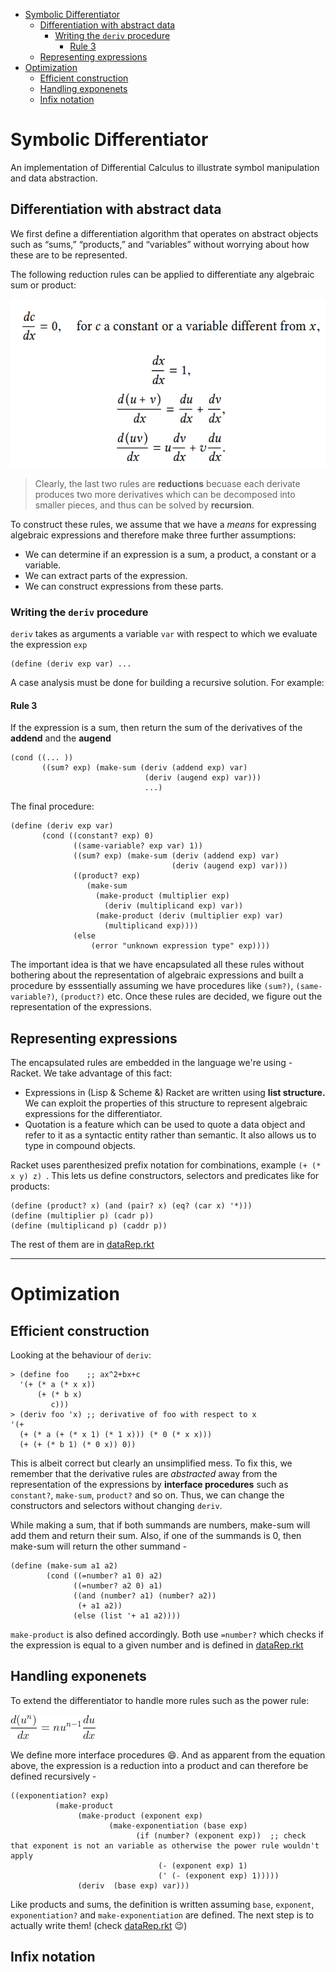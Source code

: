 - [Symbolic Differentiator](#symbolic-differentiator)
  - [Differentiation with abstract data](#differentiation-with-abstract-data)
    - [Writing the `deriv` procedure](#writing-the-deriv-procedure)
      - [Rule 3](#rule-3)
  - [Representing expressions](#representing-expressions)
- [Optimization](#optimization)
  - [Efficient construction](#efficient-construction)
  - [Handling exponenets](#handling-exponenets)
  - [Infix notation](#infix-notation)

# Symbolic Differentiator

An implementation of Differential Calculus to illustrate symbol manipulation and data abstraction.

## Differentiation with abstract data
We first define a differentiation algorithm that operates on abstract objects such as “sums,” “products,” and “variables” without worrying about how these
are to be represented.

The following reduction rules can be applied to differentiate any algebraic sum or product:

<img src= "diff_rules.png" width=550 height=270>


> Clearly, the last two rules are **reductions** becuase each derivate produces two more derivatives which can be decomposed into smaller pieces, and thus can be solved by **recursion**.

To construct these rules, we assume that we have a _means_ for expressing algebraic expressions and therefore make three further assumptions:
* We can determine if an expression is a sum, a product, a constant or a variable.
* We can extract parts of the expression.
* We can construct expressions from these parts.

### Writing the `deriv` procedure
`deriv` takes as arguments a variable `var` with respect to which we evaluate the expression `exp`

```
(define (deriv exp var) ... 
```
A case analysis must be done for building a recursive solution. For example:

#### Rule 3
If the expression is a sum, then return the sum of the derivatives of the **addend** and the **augend**
```
(cond ((... ))
       ((sum? exp) (make-sum (deriv (addend exp) var)
                              (deriv (augend exp) var)))
                              ...)
```

The final procedure: 
```
(define (deriv exp var)
       (cond ((constant? exp) 0)
              ((same-variable? exp var) 1))
              ((sum? exp) (make-sum (deriv (addend exp) var)
                                    (deriv (augend exp) var)))
              ((product? exp)
                 (make-sum
                   (make-product (multiplier exp)
                     (deriv (multiplicand exp) var))
                   (make-product (deriv (multiplier exp) var)
                     (multiplicand exp))))
              (else
                  (error "unknown expression type" exp))))
```


The important idea is that we have encapsulated all these rules without bothering about the representation of algebraic expressions and built a procedure by esssentially assuming we have procedures like `(sum?)`, `(same-variable?)`, `(product?)` etc. Once these rules are decided, we figure out the representation of the expressions.

## Representing expressions
The encapsulated rules are embedded in the language we're using - Racket. We take advantage of this fact:
* Expressions in (Lisp & Scheme &) Racket are written using **list structure.** We can exploit the properties of this structure to represent algebraic expressions for the differentiator.
* Quotation is a feature which can be used to quote a data object and refer to it as a syntactic entity rather than semantic. It also allows us to type in compound objects.

Racket uses parenthesized prefix notation for combinations, example `(+ (* x y) z) `. This lets us define constructors, selectors and predicates like for products:
```
(define (product? x) (and (pair? x) (eq? (car x) '*)))
(define (multiplier p) (cadr p))
(define (multiplicand p) (caddr p))
```
The rest of them are in [dataRep.rkt](dataRep.rkt)

---------------------------------------------------
# Optimization

## Efficient construction
Looking at the behaviour of `deriv`:
```
> (define foo    ;; ax^2+bx+c
  '(+ (* a (* x x))
      (+ (* b x)
         c)))
> (deriv foo 'x) ;; derivative of foo with respect to x
'(+
  (+ (* a (+ (* x 1) (* 1 x))) (* 0 (* x x)))
  (+ (+ (* b 1) (* 0 x)) 0))
```
This is albeit correct but clearly an unsimplified mess. To fix this, we remember that the derivative rules are _abstracted_ away from the representation of the expressions by **interface procedures** such as `constant?`, `make-sum`, `product?` and so on. Thus, we can change the constructors and selectors without changing `deriv`.

While making a sum, that if both summands are numbers, make-sum will add them and return their sum. Also, if one of the summands is 0, then make-sum will return the other summand - 
```
(define (make-sum a1 a2)
        (cond ((=number? a1 0) a2)
              ((=number? a2 0) a1)
              ((and (number? a1) (number? a2))
               (+ a1 a2))
              (else (list '+ a1 a2))))
```
`make-product` is also defined accordingly. Both use `=number?` which checks if the expression is equal to a given number and is defined in [dataRep.rkt](dataRep.rkt)

## Handling exponenets
To extend  the differentiator to handle more rules such as the power rule: 

<img src="CodeCogsEqn.gif">

We define more interface procedures :smile:.
And as apparent from the equation above, the expression is a reduction into a product and can therefore be defined recursively - 
```
((exponentiation? exp) 
          (make-product  
               (make-product (exponent exp)  
                      (make-exponentiation (base exp)  
                            (if (number? (exponent exp))  ;; check that exponent is not an variable as otherwise the power rule wouldn't apply  
                                 (- (exponent exp) 1) 
                                 (' (- (exponent exp) 1))))) 
               (deriv  (base exp) var)))
```
Like products and sums, the definition is written assuming `base`, `exponent`, `exponentiation?` and `make-exponentiation` are defined. The next step is to actually write them! (check [dataRep.rkt](dataRep.rkt) :wink:)

## Infix notation
